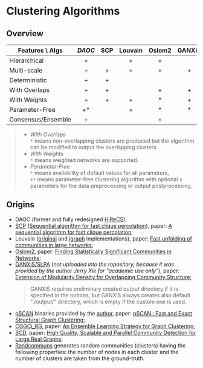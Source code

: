 # Clustering Algorithms

## Overview

Features \ Algs		| *DAOC* | SCP	| Louvain   | Oslom2 | GANXiS   | pSCAN | CGGCi_RG | SCD
| ---			 	| :-: 	 | :-: 	| :-: 		| :-: 	 | :-: 		| :-: 	| :-:      | :-:
Hierarchical    	| +      |  	| + 		| +  	 | 			| 		|          | 
Multi-scale     	| + 	 | + 	| + 		| + 	 | + 		| 		|          | 
Deterministic   	| + 	 | + 	| 			|        | 			| ? 	|          | ?
With Overlaps   	| + 	 | + 	| 			| + 	 | + 		| + 	| *        | 
With Weights        | +      | +    | +         | *      | +        |       |          |
Parameter-Free  	| +* 	 | 		| + 		| * 	 | * 		|  		| *        | *
Consensus/Ensemble  | + 	 | 		| 			| + 	 | 			| 		| +        | 

> - *With Overlaps*  
> `*` means non-overlapping clusters are produced but the algorithm can be modified to output the overlapping clusters.
> - *With Weights*  
> `*` means weighted networks are supported.
> - *Parameter-Free*  
> `*` means availability of default values for all parameters,  
> `+*` means parameter-free clustering algorithm with optional > parameters for the data preprocessing or output postprocessing.


## Origins

* DAOC (former and fully redesigned [HiReCS](http://www.lumais.com/hirecs));
* [SCP](http://www.lce.hut.fi/~mtkivela/kclique.html) ([Sequential algorithm for fast clique percolation](http://www.lce.hut.fi/research/mm/complex/software/)), paper: [A sequential algorithm for fast clique percolation](https://arxiv.org/abs/0805.1449);
* Louvain ([original](https://sites.google.com/site/findcommunities/) and [igraph](http://igraph.org/python/doc/igraph.Graph-class.html#community_multilevel) implementations), paper: [Fast unfolding of communities in large networks](https://arxiv.org/abs/0803.0476);
* [Oslom2](http://www.oslom.org/software.htm), paper: [Finding Statistically Significant Communities in Networks](https://arxiv.org/abs/1012.2363);
* [GANXiS/SLPA](https://sites.google.com/site/communitydetectionslpa/) (*not uploaded into the repository, because it was provided by the author Jerry Xie for "academic use only"*<!-- ; *deterministic algorithm LabelRankT* is a modification of GANXiS, but LabelRankT is not publicly available -->), paper: [Extension of Modularity Density for Overlapping Community Structure](http://ieeexplore.ieee.org/document/6921686/);
  > GANXiS requires preliminary created output directory if it is specified in the options, but GANXiS always creates also default "./output/" directory, which is empty if the custom one is used.
* [pSCAN](https://github.com/eXascaleInfolab/pSCAN) binaries provided by the [author](http://www.cse.unsw.edu.au/~ljchang/), paper: [pSCAN : Fast and Exact Structural Graph Clustering](http://ieeexplore.ieee.org/document/7498245/);
* [CGGCi_RG](https://github.com/eXascaleInfolab/CGGC), paper: [An Ensemble Learning Strategy for Graph Clustering](https://www.cc.gatech.edu/dimacs10/papers/%5B18%5D-dimacs10_ovelgoennegeyerschulz.pdf);
* [SCD](http://www.dama.upc.edu), paper: [High Quality, Scalable and Parallel Community Detection for Large Real Graphs](http://wwwconference.org/proceedings/www2014/proceedings/p225.pdf);
* [Randcommuns](/algorithms/randcommuns.py) generates random communities (clusters) having the following properties: the number of nodes in each cluster and the number of clusters are taken from the ground-truth.
